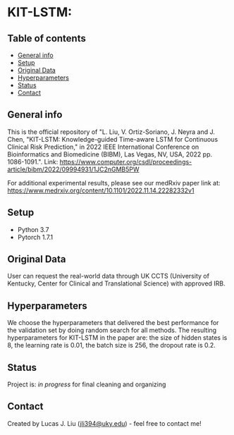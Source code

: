 #  KIT-LSTM:
## Table of contents

* [General info](#general-info)
* [Setup](#setup)
* [Original Data](#Original-Data)
* [Hyperparameters](#Hyperparameters)
* [Status](#status)
* [Contact](#contact)
 
## General info
This is the official repository of "L. Liu, V. Ortiz-Soriano, J. Neyra and J. Chen, "KIT-LSTM: Knowledge-guided Time-aware LSTM for Continuous Clinical Risk Prediction," in 2022 IEEE International Conference on Bioinformatics and Biomedicine (BIBM), Las Vegas, NV, USA, 2022 pp. 1086-1091.". Link: https://www.computer.org/csdl/proceedings-article/bibm/2022/09994931/1JC2nGMB5PW

For additional experimental results, please see our medRxiv paper link at: https://www.medrxiv.org/content/10.1101/2022.11.14.22282332v1

## Setup
- Python 3.7
- Pytorch 1.7.1

## Original Data
User can request the real-world data through UK CCTS (University of Kentucky, Center for Clinical and Translational Science) with approved IRB.

## Hyperparameters
We choose the hyperparameters that delivered the best performance for the validation set by doing random search for all methods.
The resulting hyperparameters for KIT-LSTM in the paper are: the size of hidden states is 8, the learning rate is 0.01, the batch size is 256, the dropout rate is 0.2.

## Status
Project is: _in progress_ for final cleaning and organizing   

## Contact
Created by Lucas J. Liu (jli394@uky.edu) - feel free to contact me!

 
